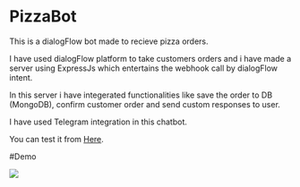# PizzaBot

This is a dialogFlow bot made to recieve pizza orders.  

I have used dialogFlow platform to take customers orders and i have made a server using ExpressJs which entertains the webhook call by dialogFlow intent.

In this server i have integerated functionalities like save the order to DB (MongoDB), confirm customer order and send custom responses to user.

I have used Telegram integration in this chatbot.

You can test it from [Here](https://t.me/Pizza_17Bot).

#Demo

![](https://github.com/Ziyad-Beyg/PizzaBot/blob/main/gif1.gif)
